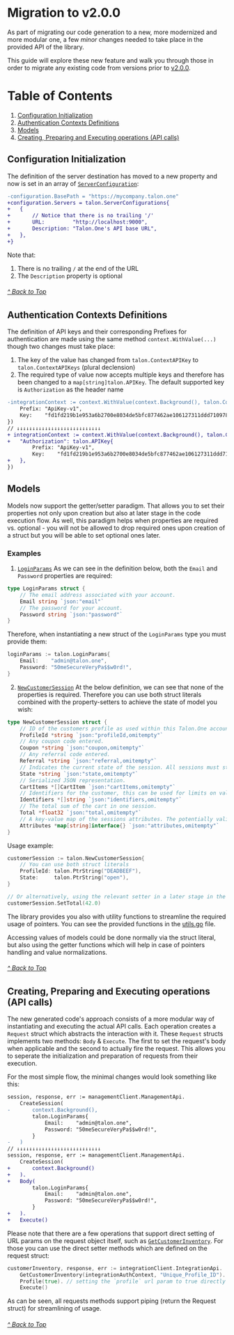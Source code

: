 # Migration to v2.0.0
As part of migrating our code generation to a new, more modernized and more modular one, a few _minor_ changes needed to take place in the provided API of the library.

This guide will explore these new feature and walk you through those in order to migrate any existing code from versions prior to [v2.0.0](https://github.com/talon-one/talon_go/releases/tag/v2.0.0).

# Table of Contents
1. [Configuration Initialization](#configuration-initialization)
2. [Authentication Contexts Definitions](#authentication-contexts-definitions)
3. [Models](#models)
4. [Creating, Preparing and Executing operations (API calls)](#creating-preparing-and-executing-operations-API-calls)

## Configuration Initialization

The definition of the server destination has moved to a new property and now is set in an array of [`ServerConfiguration`](https://github.com/talon-one/talon_go/blob/master/configuration.go#L75-L79):
```diff
-configuration.BasePath = "https://mycompany.talon.one"
+configuration.Servers = talon.ServerConfigurations{
+	{
+		// Notice that there is no trailing '/'
+		URL:         "http://localhost:9000",
+		Description: "Talon.One's API base URL",
+	},
+}
```

Note that:
 1. There is no trailing `/` at the end of the URL
 2. The `Description` property is optional

###### [^ Back to Top](#table-of-contents "Back to Top")

## Authentication Contexts Definitions

The definition of API keys and their corresponding Prefixes for authentication are made using the same method `context.WithValue(...)` though two changes must take place:
 1. The key of the value has changed from `talon.ContextAPIKey` to `talon.ContextAPIKeys` (plural declension)
 2. The required type of value now accepts multiple keys and therefore has been changed to a `map[string]talon.APIKey`. The default supported key is `Authorization` as the header name

```diff
-integrationContext := context.WithValue(context.Background(), talon.ContextAPIKey, talon.APIKey{
	Prefix: "ApiKey-v1",
	Key:    "fd1fd219b1e953a6b2700e8034de5bfc877462ae106127311ddd710978654312",
})
// ↓↓↓↓↓↓↓↓↓↓↓↓↓↓↓↓↓↓↓↓↓↓↓↓↓↓↓
+ integrationContext := context.WithValue(context.Background(), talon.ContextAPIKeys, map[string]talon.APIKey{
+	"Authorization": talon.APIKey{
		Prefix: "ApiKey-v1",
		Key:    "fd1fd219b1e953a6b2700e8034de5bfc877462ae106127311ddd710978654312",
+	},
})
```

## Models

Models now support the getter/setter paradigm. That allows you to set their properties not only upon creation but also at later stage in the code execution flow.
As well, this paradigm helps when properties are required vs. optional - you will not be allowed to drop required ones upon creation of a struct but you will be able to set optional ones later.

### Examples
1. [`LoginParams`](https://github.com/talon-one/talon_go/blob/master/model_login_params.go#L18-L23)
As we can see in the definition below, both the `Email` and `Password` properties are required:
```go
type LoginParams struct {
	// The email address associated with your account.
	Email string `json:"email"`
	// The password for your account.
	Password string `json:"password"`
}
```

Therefore, when instantiating a new struct of the `LoginParams` type you must provide them:
```go
loginParams := talon.LoginParams{
	Email:    "admin@talon.one",
	Password: "50meSecureVeryPa$$w0rd!",
}
```

2. [`NewCustomerSession`](https://github.com/talon-one/talon_go/blob/master/model_new_customer_session.go#L18-L35)
At the below definition, we can see that none of the properties is required. Therefore you can use both struct literals combined with the property-setters to achieve the state of model you wish:
```go
type NewCustomerSession struct {
	// ID of the customers profile as used within this Talon.One account. May be omitted or set to the empty string if the customer does not yet have a known profile ID.
	ProfileId *string `json:"profileId,omitempty"`
	// Any coupon code entered.
	Coupon *string `json:"coupon,omitempty"`
	// Any referral code entered.
	Referral *string `json:"referral,omitempty"`
	// Indicates the current state of the session. All sessions must start in the \"open\" state, after which valid transitions are...  1. open -> closed 2. open -> cancelled 3. closed -> cancelled
	State *string `json:"state,omitempty"`
	// Serialized JSON representation.
	CartItems *[]CartItem `json:"cartItems,omitempty"`
	// Identifiers for the customer, this can be used for limits on values such as device ID.
	Identifiers *[]string `json:"identifiers,omitempty"`
	// The total sum of the cart in one session.
	Total *float32 `json:"total,omitempty"`
	// A key-value map of the sessions attributes. The potentially valid attributes are configured in your accounts developer settings.
	Attributes *map[string]interface{} `json:"attributes,omitempty"`
}
```

Usage example:
```go
customerSession := talon.NewCustomerSession{
	// You can use both struct literals
	ProfileId: talon.PtrString("DEADBEEF"),
	State:     talon.PtrString("open"),
}

// Or alternatively, using the relevant setter in a later stage in the code
customerSession.SetTotal(42.0)
```

The library provides you also with utility functions to streamline the required usage of pointers. You can see the provided functions in the [utils.go](https://github.com/talon-one/talon_go/blob/master/utils.go) file.

Accessing values of models could be done normally via the struct literal, but also using the getter functions which will help in case of pointers handling and value normalizations.

###### [^ Back to Top](#table-of-contents "Back to Top")

## Creating, Preparing and Executing operations (API calls)

The new generated code's approach consists of a more modular way of instantiating and executing the actual API calls.
Each operation creates a `Request` struct which abstracts the interaction with it.
These `Request` structs implements two methods: `Body` & `Execute`.
The first to set the request's body when applicable and the second to actually fire the request.
This allows you to seperate the initialization and preparation of requests from their execution.

For the most simple flow, the minimal changes would look something like this:
```diff
session, response, err := managementClient.ManagementApi.
	CreateSession(
-		context.Background(),
		talon.LoginParams{
			Email:    "admin@talon.one",
			Password: "50meSecureVeryPa$$w0rd!",
		}
-	)
// ↓↓↓↓↓↓↓↓↓↓↓↓↓↓↓↓↓↓↓↓↓↓↓↓↓↓↓
session, response, err := managementClient.ManagementApi.
	CreateSession(
+		context.Background()
+	).
+	Body(
		talon.LoginParams{
			Email:    "admin@talon.one",
			Password: "50meSecureVeryPa$$w0rd!",
		}
+	).
+	Execute()
```

Please note that there are a few operations that support direct setting of URL params on the request object itself, such as [`GetCustomerInventory`](https://github.com/talon-one/talon_go/blob/8868f0141255093a7376118a5813c99f241bc9e0/api_integration.go#L574-L580). For those you can use the direct setter methods which are defined on the request struct:
```go
customerInventory, response, err := integrationClient.IntegrationApi.
 	GetCustomerInventory(integrationAuthContext, "Unique_Profile_ID").
 	Profile(true). // setting the `profile` url param to true directly on the request
 	Execute()
```

As can be seen, all requests methods support piping (return the Request struct) for streamlining of usage.

###### [^ Back to Top](#table-of-contents "Back to Top")
